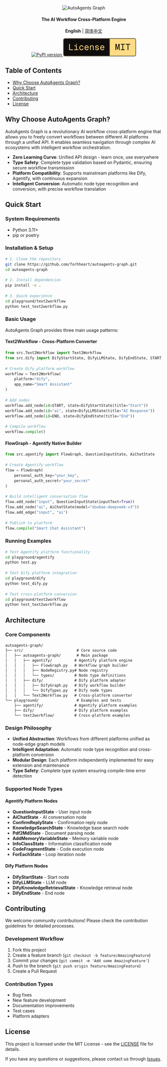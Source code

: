 <div align="center">

<img src="https://img.shields.io/badge/-AutoAgents%20Graph-FFD700?style=for-the-badge&labelColor=FF6B35&color=FFD700&logoColor=white" alt="AutoAgents Graph" width="280"/>

<h4>The AI Workflow Cross-Platform Engine</h4>

**English** | [简体中文](README-CN.md)

<a href="https://pypi.org/project/autoagents-graph">
  <picture>
    <source media="(prefers-color-scheme: dark)" srcset="https://img.shields.io/pypi/v/autoagents-graph.svg?style=for-the-badge" />
    <img alt="PyPI version" src="https://img.shields.io/pypi/v/autoagents-graph.svg?style=for-the-badge" />
  </picture>
</a>
<picture>
  <source media="(prefers-color-scheme: dark)" srcset="media/dark_license.svg" />
  <img alt="License MIT" src="media/light_license.svg" />
</picture>

</div>

## Table of Contents

- [Why Choose AutoAgents Graph?](#why-choose-autoagents-graph)
- [Quick Start](#quick-start)
- [Architecture](#architecture)
- [Contributing](#contributing)
- [License](#license)

## Why Choose AutoAgents Graph?

AutoAgents Graph is a revolutionary AI workflow cross-platform engine that allows you to freely convert workflows between different AI platforms through a unified API. It enables seamless navigation through complex AI ecosystems with intelligent workflow orchestration.

- **Zero Learning Curve**: Unified API design - learn once, use everywhere
- **Type Safety**: Complete type validation based on Pydantic, ensuring secure workflow transmission
- **Platform Compatibility**: Supports mainstream platforms like Dify, Agentify, with continuous expansion
- **Intelligent Conversion**: Automatic node type recognition and conversion, with precise workflow translation

## Quick Start

### System Requirements
- Python 3.11+
- pip or poetry

### Installation & Setup

```bash
# 1. Clone the repository
git clone https://github.com/forhheart/autoagents-graph.git
cd autoagents-graph

# 2. Install dependencies
pip install -e .

# 3. Quick experience
cd playground/text2workflow
python test_text2workflow.py
```

### Basic Usage

AutoAgents Graph provides three main usage patterns:

#### Text2Workflow - Cross-Platform Converter
```python
from src.Text2Workflow import Text2Workflow
from src.dify import DifyStartState, DifyLLMState, DifyEndState, START, END

# Create Dify platform workflow
workflow = Text2Workflow(
    platform="dify",
    app_name="Smart Assistant"
)

# Add nodes
workflow.add_node(id=START, state=DifyStartState(title="Start"))
workflow.add_node(id="ai", state=DifyLLMState(title="AI Response"))
workflow.add_node(id=END, state=DifyEndState(title="End"))

# Compile workflow
workflow.compile()
```

#### FlowGraph - Agentify Native Builder
```python
from src.agentify import FlowGraph, QuestionInputState, AiChatState

# Create Agentify workflow
flow = FlowGraph(
    personal_auth_key="your_key",
    personal_auth_secret="your_secret"
)

# Build intelligent conversation flow
flow.add_node("input", QuestionInputState(inputText=True))
flow.add_node("ai", AiChatState(model="doubao-deepseek-v3"))
flow.add_edge("input", "ai")

# Publish to platform
flow.compile("Smart Chat Assistant")
```

### Running Examples

```bash
# Test Agentify platform functionality
cd playground/agentify
python test.py

# Test Dify platform integration
cd playground/dify
python test_dify.py

# Test cross-platform conversion
cd playground/text2workflow
python test_text2workflow.py
```

## Architecture

### Core Components

```
autoagents-graph/
├── src/                        # Core source code
│   ├── autoagents-graph/       # Main package
│   │   ├── agentify/          # Agentify platform engine
│   │   │   ├── FlowGraph.py   # Workflow graph builder
│   │   │   ├── NodeRegistry.py# Node registry
│   │   │   └── types/         # Node type definitions
│   │   ├── dify/              # Dify platform adapter
│   │   │   ├── DifyGraph.py   # Dify workflow builder
│   │   │   └── DifyTypes.py   # Dify node types
│   │   └── Text2Workflow.py   # Cross-platform converter
└── playground/                 # Examples and tests
    ├── agentify/              # Agentify platform examples
    ├── dify/                  # Dify platform examples
    └── text2workflow/         # Cross-platform examples
```

### Design Philosophy

- **Unified Abstraction**: Workflows from different platforms unified as node-edge graph models
- **Intelligent Adaptation**: Automatic node type recognition and cross-platform conversion
- **Modular Design**: Each platform independently implemented for easy extension and maintenance
- **Type Safety**: Complete type system ensuring compile-time error detection

### Supported Node Types

#### Agentify Platform Nodes
- **QuestionInputState** - User input node
- **AiChatState** - AI conversation node
- **ConfirmReplyState** - Confirmation reply node
- **KnowledgeSearchState** - Knowledge base search node
- **Pdf2MdState** - Document parsing node
- **AddMemoryVariableState** - Memory variable node
- **InfoClassState** - Information classification node
- **CodeFragmentState** - Code execution node
- **ForEachState** - Loop iteration node

#### Dify Platform Nodes
- **DifyStartState** - Start node
- **DifyLLMState** - LLM node
- **DifyKnowledgeRetrievalState** - Knowledge retrieval node
- **DifyEndState** - End node

## Contributing

We welcome community contributions! Please check the contribution guidelines for detailed processes.

### Development Workflow
1. Fork this project
2. Create a feature branch (`git checkout -b feature/AmazingFeature`)
3. Commit your changes (`git commit -m 'Add some AmazingFeature'`)
4. Push to the branch (`git push origin feature/AmazingFeature`)
5. Create a Pull Request

### Contribution Types
- Bug fixes
- New feature development
- Documentation improvements
- Test cases
- Platform adapters

## License

This project is licensed under the MIT License - see the [LICENSE](LICENSE) file for details.

If you have any questions or suggestions, please contact us through [Issues](https://github.com/forhheart/autoagents-graph/issues).